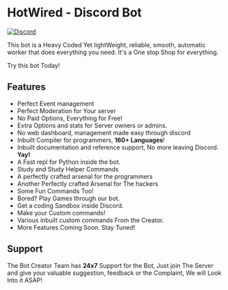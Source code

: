 
HotWired - Discord Bot
=======================

[![Discord](https://img.shields.io/static/v1?label=The%20Codin'%20Hole&logo=discord&message=%3E200%20members&color=%237289DA&logoColor=white)](https://discord.gg/vP26dCy)

This bot is a Heavy Coded Yet lightWeight, reliable, smooth, automatic worker
that does everything you need. It's a One stop Shop for everything.

Try this bot Today!

Features
-------
* Perfect Event management
* Perfect Moderation for Your server
* No Paid Options, Everything for Free!
* Extra Options and stats for Server owners or admins.
* No web dashboard, management made easy through discord
* Inbuilt Compiler for programmers, **160+ Languages**!
* Inbuilt documentation and reference support, No more leaving Discord. **Yay!**
* A Fast repl for Python inside the bot.
* Study and Study Helper Commands
* A perfectly crafted arsenal for the programmers
* Another Perfectly crafted Arsenal for The hackers
* Some Fun Commands Too!
* Bored? Play Games through our bot.
* Get a coding Sandbox inside Discord.
* Make your Custom commands!
* Various inbuilt custom commands From the Creator.
* More Features Coming Soon. Stay Tuned!

Support
-------
The Bot Creator Team has **24x7** Support for the Bot, 
Just join The Server and give your valuable suggestion, 
feedback or the Complaint, We will Look Into it ASAP!
